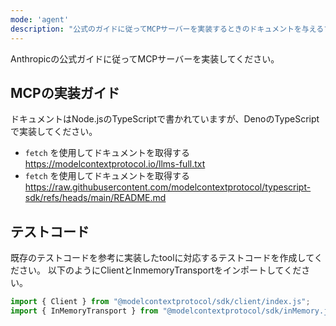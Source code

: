 ```yaml
---
mode: 'agent'
description: "公式のガイドに従ってMCPサーバーを実装するときのドキュメントを与えるプロンプト"
---
```

Anthropicの公式ガイドに従ってMCPサーバーを実装してください。

## MCPの実装ガイド
ドキュメントはNode.jsのTypeScriptで書かれていますが、DenoのTypeScriptで実装してください。

- `fetch` を使用してドキュメントを取得する https://modelcontextprotocol.io/llms-full.txt
- `fetch` を使用してドキュメントを取得する https://raw.githubusercontent.com/modelcontextprotocol/typescript-sdk/refs/heads/main/README.md

## テストコード
既存のテストコードを参考に実装したtoolに対応するテストコードを作成してください。
以下のようにClientとInmemoryTransportをインポートしてください。

```ts
import { Client } from "@modelcontextprotocol/sdk/client/index.js";
import { InMemoryTransport } from "@modelcontextprotocol/sdk/inMemory.js";
```
